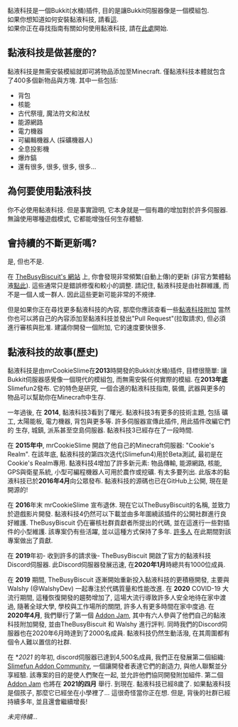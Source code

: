 黏液科技是一個Bukkit(水桶)插件, 目的是讓Bukkit伺服器像是一個模組包.<br>
如果你想知道如何安裝黏液科技, 請看[這](https://github.com/xMikux/Slimefun4/wiki/Installing-Slimefun).<br>
如果你正在尋找指南有關如何使用黏液科技, 請在[此處](https://github.com/xMikux/Slimefun4/wiki/Getting-Started)開始.

## 黏液科技是做甚麼的?
黏液科技是無需安裝模組就即可將物品添加至Minecraft.
僅黏液科技本體就包含了400多個新物品與方塊.
其中一些包括:
* 背包
* 核能
* 古代祭壇, 魔法符文和法杖
* 能源網路
* 電力機器
* 可編輯機器人 (採礦機器人)
* 全息投影機
* 爆炸鎬
* 還有很多, 很多, 很多, 很多...

## 為何要使用黏液科技
你不必使用黏液科技.
但是事實證明, 它本身就是一個有趣的增加對於許多伺服器.
無論使用哪種遊戲模式, 它都能增強任何生存體驗.

## 會持續的不斷更新嗎?
是, 但也不是.

在 [TheBusyBiscuit's 網站](https://thebusybiscuit.github.io/builds/TheBusyBiscuit/Slimefun4/master/) 上, 你會發現非常頻繁(自動上傳)的更新 (非官方繁體黏液[點此](https://xmikux.github.io/builds/xMikux/Slimefun4/master/)).
這些通常只是錯誤修復和較小的調整.
請記住, 黏液科技是由社群維護, 而不是一個人或一群人.
因此這些更新可能非常的不規律.

但是如果你正在尋找更多黏液科技的內容, 那麼你應該查看一些[黏液科技附加](https://github.com/xMikux/Slimefun4/wiki/Addons)
當然你也可以將自己的內容添加至黏液科技並發出"Pull Request"(拉取請求), 但必須進行審核與批准.
建議你開發一個附加, 它的速度要快很多.

## 黏液科技的故事(歷史)
黏液科技是由mrCookieSlime在**2013**時開發的Bukkit(水桶)插件, 目標很簡單: 讓Bukkit伺服器感覺像一個現代的模組包, 而無需安裝任何實際的模組.
在**2013年底** Slimefun2發布. 它的特色是研究, 一個合適的黏液科技指南, 裝備, 武器與更多的物品可以幫助你在Minecraft中生存.

一年過後, 在 **2014**, 黏液科技3看到了曙光.
黏液科技3有更多的技術主題, 包括 礦工, 太陽能板, 電力機器, 背包與更多等.
許多伺服器宣傳此插件, 用此插件改編它們的 生存, 城鎮, 派系甚至空島伺服器.
黏液科技3已經存在了一段時間.

在 **2015年中**, mrCookieSlime 開啟了他自己的Minecraft伺服器: "Cookie's Realm".
在該年底, 黏液科技的第四次迭代(Slimefun4)用於Beta測試, 最初是在Cookie's Realm專用.
黏液科技4增加了許多新元素: 物品傳輸, 能源網路, 核能, GPS與衛星系統, 小型可編程機器人可用於農作或挖礦.
有太多要列出.
此版本的黏液科技已於**2016年4月**向公眾發布.
黏液科技的源碼也已在GitHub上公開, 現在是開源的!

在 **2016**年末 mrCookieSlime 宣布退休.
現在它以TheBusyBiscuit的名稱, 並致力於遊戲影片開發.
黏液科技4仍然可以下載並由多年圍繞該插件的公開社群進行良好維護.
TheBusyBiscuit 仍在審核社群貢獻者所提出的代碼, 並在這進行一些對插件的小型維護.
該專案仍有些活躍, 並以這種方式保持了多年. [許多人](https://github.com/Slimefun/Slimefun4/graphs/contributors) 在此期間對該專案做出了貢獻.

在 **2019**年初- 收到許多的請求後- TheBusyBiscuit 開啟了官方的黏液科技Discord伺服器.
此Discord伺服器發展迅速, 在**2020年1月**時總共有1000位成員.

在 **2019** 期間, TheBusyBiscuit 逐漸開始重新投入黏液科技的更積極開發, 主要與Walshy (@WalshyDev) 一起專注於代碼質量和性能改進.
在 **2020** COVID-19 大流行期間, 這種恢復開發的趨勢增加了, 這場大流行導致許多人安全地待在家中渡過, 隨著全球大學, 學校與工作場所的關閉, 許多人有更多時間在家中度過.
在 **2020年4月**, 我們舉行了第一個 [Addon Jam](https://github.com/xMikux/Slimefun4/wiki/Addon-Jam-2020), 其中有六人參與了他們自己的黏液科技附加開發, 並由TheBusyBiscuit 和 Walshy 進行評判.
同時我們的Discord伺服器也在2020年6月時達到了2000名成員.
黏液科技仍然生動活潑, 在其周圍都有個令人難以置信的社群.

在 **2021* 的年初, discord伺服器已達到4,500名成員, 我們正在發展第二個組織: [Slimefun Addon Community](https://github.com/Slimefun-Addon-Community), 一個讓開發者表達它們的創造力, 與他人聯繫並分享經驗. 該專案的目的是使人們聚在一起, 並允許他們協同開發附加組件. 第二個 [Addon Jam](https://github.com/Slimefun/Slimefun4/wiki/Addon-Jam-2021) 也將在 **2021的四月** 舉行.
到現在. 黏液科技已經8歲了.
如果黏液科技是個孩子, 那麼它已經坐在小學裡了... 這很奇怪當你正在想. 但是, 背後的社群已經持續多年, 並且還會繼續增長!

*未完待續...*
